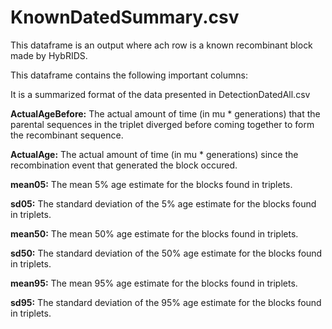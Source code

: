 # KnownDatedSummary.csv

This dataframe is an output where ach row is a known recombinant
block made by HybRIDS.

This dataframe contains the following important columns:

It is a summarized format of the data presented in DetectionDatedAll.csv

**ActualAgeBefore:**
The actual amount of time (in mu * generations) that the parental sequences
in the triplet diverged before coming together to form the recombinant sequence.

**ActualAge:**
The actual amount of time (in mu * generations) since the recombination
event that generated the block occured.

**mean05:**
The mean 5% age estimate for the blocks found in triplets.

**sd05:**
The standard deviation of the 5% age estimate for the blocks found in triplets.

**mean50:**
The mean 50% age estimate for the blocks found in triplets.

**sd50:**
The standard deviation of the 50% age estimate for the blocks found in triplets.

**mean95:**
The mean 95% age estimate for the blocks found in triplets.

**sd95:**
The standard deviation of the 95% age estimate for the blocks found in triplets.